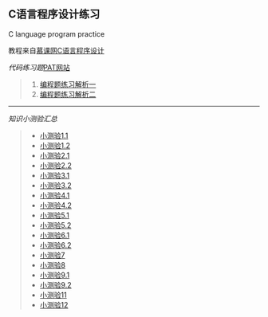 ## C语言程序设计练习
 C language program practice
 
 教程来自[慕课网C语言程序设计](https://www.icourse163.org/course/ZJU-9001)

 *代码练习题*[PAT网站](https://pintia.cn/problem-sets/14/problems/type/7)

 > 1. [编程题练习解析一](https://www.icourse163.org/learn/ZJU-9001?from=study#/learn/content?type=detail&id=55011&sm=1)
 > 2. [编程题练习解析二](https://www.icourse163.org/learn/ZJU-9001?from=study#/learn/content?type=detail&id=83020&sm=1)
***

*知识小测验汇总*


> * [小测验1.1](https://www.icourse163.org/learn/ZJU-9001?from=study#/learn/content?type=detail&id=12001&cid=38013)
> * [小测验1.2](https://www.icourse163.org/learn/ZJU-9001?from=study#/learn/content?type=detail&id=10002&cid=38012)
> * [小测验2.1](https://www.icourse163.org/learn/ZJU-9001?from=study#/learn/content?type=detail&id=34018&cid=37012)
> * [小测验2.2](https://www.icourse163.org/learn/ZJU-9001?from=study#/learn/content?type=detail&id=42001&cid=41004)
> * [小测验3.1](https://www.icourse163.org/learn/ZJU-9001?from=study#/learn/content?type=detail&id=54012&cid=68055)
> * [小测验3.2](https://www.icourse163.org/learn/ZJU-9001?from=study#/learn/content?type=detail&id=57011&cid=68056)
> * [小测验4.1](https://www.icourse163.org/learn/ZJU-9001?from=study#/learn/content?type=detail&id=75008&cid=82011)
> * [小测验4.2](https://www.icourse163.org/learn/ZJU-9001?from=study#/learn/content?type=detail&id=75009&cid=81014)
> * [小测验5.1](https://www.icourse163.org/learn/ZJU-9001?from=study#/learn/content?type=detail&id=76002&cid=88028)
> * [小测验5.2](https://www.icourse163.org/learn/ZJU-9001?from=study#/learn/content?type=detail&id=77001&cid=89026)
> * [小测验6.1](https://www.icourse163.org/learn/ZJU-9001?from=study#/learn/content?type=detail&id=84018&cid=105012)
> * [小测验6.2](https://www.icourse163.org/learn/ZJU-9001?from=study#/learn/content?type=detail&id=84019&cid=106003)
> * [小测验7](https://www.icourse163.org/learn/ZJU-9001?from=study#/learn/content?type=detail&id=114003&cid=117024)
> * [小测验8](https://www.icourse163.org/learn/ZJU-9001?from=study#/learn/content?type=detail&id=129003&cid=145005)
> * [小测验9.1](https://www.icourse163.org/learn/ZJU-9001?from=study#/learn/content?type=detail&id=142003&cid=167078)
> * [小测验9.2](https://www.icourse163.org/learn/ZJU-9001?from=study#/learn/content?type=detail&id=149013&cid=166079)
> * [小测验11](https://www.icourse163.org/learn/ZJU-9001?from=study#/learn/content?type=detail&id=167046&cid=187016)
> * [小测验12](https://www.icourse163.org/learn/ZJU-9001?from=study#/learn/content?type=detail&id=176002&cid=191086)
